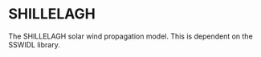 SHILLELAGH
==========

The SHILLELAGH solar wind propagation model. This is dependent on the SSWIDL library.